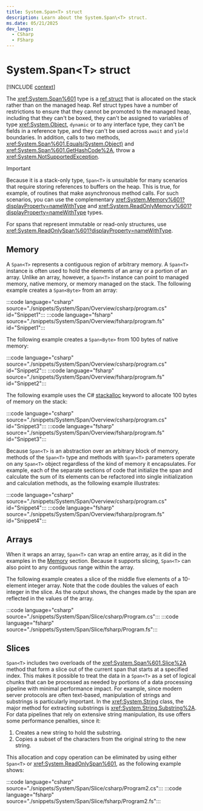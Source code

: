 ```yaml
---
title: System.Span<T> struct
description: Learn about the System.Span\<T> struct.
ms.date: 05/21/2025
dev_langs:
  - CSharp
  - FSharp
---
```

# System.Span\<T> struct

[!INCLUDE [context](includes/context.md)]

The <xref:System.Span%601> type is a [ref struct](../../csharp/language-reference/builtin-types/ref-struct.md) that is allocated on the stack rather than on the managed heap. Ref struct types have a number of restrictions to ensure that they cannot be promoted to the managed heap, including that they can't be boxed, they can't be assigned to variables of type <xref:System.Object>, `dynamic` or to any interface type, they can't be fields in a reference type, and they can't be used across `await` and `yield` boundaries. In addition, calls to two methods, <xref:System.Span%601.Equals(System.Object)> and <xref:System.Span%601.GetHashCode%2A>, throw a <xref:System.NotSupportedException>.

> [!IMPORTANT]
> Because it is a stack-only type, `Span<T>` is unsuitable for many scenarios that require storing references to buffers on the heap. This is true, for example, of routines that make asynchronous method calls. For such scenarios, you can use the complementary <xref:System.Memory%601?displayProperty=nameWithType> and <xref:System.ReadOnlyMemory%601?displayProperty=nameWithType> types.

For spans that represent immutable or read-only structures, use <xref:System.ReadOnlySpan%601?displayProperty=nameWithType>.

## Memory

A `Span<T>` represents a contiguous region of arbitrary memory. A `Span<T>` instance is often used to hold the elements of an array or a portion of an array. Unlike an array, however, a `Span<T>` instance can point to managed memory, native memory, or memory managed on the stack. The following example creates a `Span<Byte>` from an array:

:::code language="csharp" source="./snippets/System/Span/Overview/csharp/program.cs" id="Snippet1":::
:::code language="fsharp" source="./snippets/System/Span/Overview/fsharp/program.fs" id="Snippet1":::

The following example creates a `Span<Byte>` from 100 bytes of native memory:

:::code language="csharp" source="./snippets/System/Span/Overview/csharp/program.cs" id="Snippet2":::
:::code language="fsharp" source="./snippets/System/Span/Overview/fsharp/program.fs" id="Snippet2":::

The following example uses the C# [stackalloc](/dotnet/csharp/language-reference/keywords/stackalloc) keyword to allocate 100 bytes of memory on the stack:

:::code language="csharp" source="./snippets/System/Span/Overview/csharp/program.cs" id="Snippet3":::
:::code language="fsharp" source="./snippets/System/Span/Overview/fsharp/program.fs" id="Snippet3":::

Because `Span<T>` is an abstraction over an arbitrary block of memory, methods of the `Span<T>` type and methods with `Span<T>` parameters operate on any `Span<T>` object regardless of the kind of memory it encapsulates. For example, each of the separate sections of code that initialize the span and calculate the sum of its elements can be refactored into single initialization and calculation methods, as the following example illustrates:

:::code language="csharp" source="./snippets/System/Span/Overview/csharp/program.cs" id="Snippet4":::
:::code language="fsharp" source="./snippets/System/Span/Overview/fsharp/program.fs" id="Snippet4":::

## Arrays

When it wraps an array, `Span<T>` can wrap an entire array, as it did in the examples in the [Memory](#memory) section. Because it supports slicing, `Span<T>` can also point to any contiguous range within the array.

The following example creates a slice of the middle five elements of a 10-element integer array. Note that the code doubles the values of each integer in the slice. As the output shows, the changes made by the span are reflected in the values of the array.

:::code language="csharp" source="./snippets/System/Span/Slice/csharp/Program.cs":::
:::code language="fsharp" source="./snippets/System/Span/Slice/fsharp/Program.fs":::

## Slices

`Span<T>` includes two overloads of the <xref:System.Span%601.Slice%2A> method that form a slice out of the current span that starts at a specified index. This makes it possible to treat the data in a `Span<T>` as a set of logical chunks that can be processed as needed by portions of a data processing pipeline with minimal performance impact. For example, since modern server protocols are often text-based, manipulation of strings and substrings is particularly important. In the <xref:System.String> class, the major method for extracting substrings is <xref:System.String.Substring%2A>. For data pipelines that rely on extensive string manipulation, its use offers some performance penalties, since it:

1. Creates a new string to hold the substring.
2. Copies a subset of the characters from the original string to the new string.

This allocation and copy operation can be eliminated by using either `Span<T>` or <xref:System.ReadOnlySpan%601>, as the following example shows:

:::code language="csharp" source="./snippets/System/Span/Slice/csharp/Program2.cs":::
:::code language="fsharp" source="./snippets/System/Span/Slice/fsharp/Program2.fs":::
